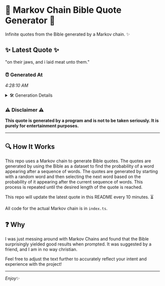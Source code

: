 # 📖 Markov Chain Bible Quote Generator 📖

Infinite quotes from the Bible generated by a Markov chain. ✨

## ✨ Latest Quote ✨
"on their jaws, and i laid meat unto them."

### ⏰ Generated At
*4:28:10 AM*

<details>
    <summary>🛠️ Generation Details</summary>
    <p>
        <strong>🌱 Seed:</strong> on<br>
        <strong>🔄 Iterations:</strong> 8<br>
        <strong>📜 Context History:</strong><br>[ on ]: their<br>[ on, their ]: jaws,<br>[ on, their, jaws, ]: and<br>[ on, their, jaws,, and ]: i<br>[ on, their, jaws,, and, i ]: laid<br>[ on, their, jaws,, and, i, laid ]: meat<br>[ their, jaws,, and, i, laid, meat ]: unto<br>[ jaws,, and, i, laid, meat, unto ]: them.<br>
    </p>
</details>

### ⚠️ Disclaimer ⚠️
**This quote is generated by a program and is not to be taken seriously. It is purely for entertainment purposes.**

---

## 🔍 How It Works

This repo uses a Markov chain to generate Bible quotes. The quotes are generated by using the Bible as a dataset to find the probability of a word appearing after a sequence of words. The quotes are generated by starting with a random word and then selecting the next word based on the probability of it appearing after the current sequence of words. This process is repeated until the desired length of the quote is reached.

This repo will update the latest quote in this README every 10 minutes. ⏳

All code for the actual Markov chain is in `index.ts`.

## ❓ Why

I was just messing around with Markov Chains and found that the Bible surprisingly yielded good results when prompted. 
It was suggested by a friend, and I am in no way christian.

Feel free to adjust the text further to accurately reflect your intent and experience with the project!

---

*Enjoy*✨
